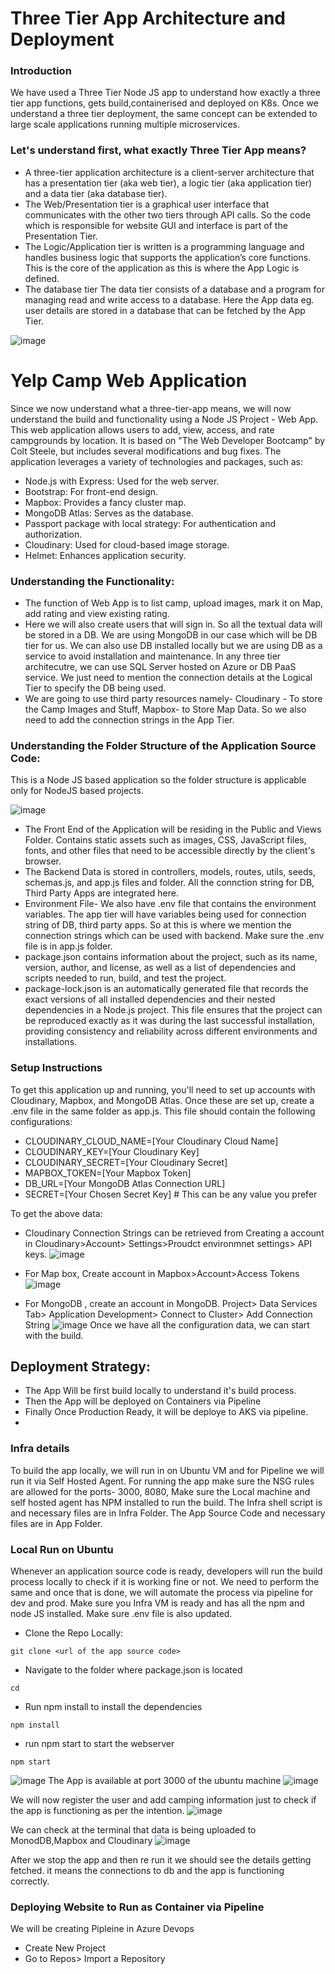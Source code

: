 # Three Tier App Architecture and Deployment
### Introduction
We have used a Three Tier Node JS app to understand how exactly a three tier app functions, gets build,containerised and deployed on K8s.
Once we understand a three tier deployment, the same concept can be extended to large scale applications running multiple microservices.

### Let's understand first, what exactly Three Tier App means?
-	A three-tier application architecture is a client-server architecture that has a presentation tier (aka web tier), a logic tier (aka application tier) and a data tier (aka database tier).
-	The Web/Presentation tier is a graphical user interface that communicates with the other two tiers through API calls. So the code which is responsible for website GUI and interface is part of the Presentation Tier.
-	The Logic/Application tier is written is a programming language and handles business logic that supports the application’s core functions. This is the core of the application as this is where the App Logic is defined.
-	The database tier The data tier consists of a database and a program for managing read and write access to a database. Here the App data eg. user details are stored in a database that can be fetched by the App Tier.

 ![image](https://github.com/Akashghosh24/three-tier-app-deployment/assets/94949101/226de36b-c1f8-463d-baed-0e8a59d3ff01)

# Yelp Camp Web Application
Since we now understand what a three-tier-app means, we will now understand the build and functionality using a Node JS Project - Web App.
This web application allows users to add, view, access, and rate campgrounds by location. It is based on "The Web Developer Bootcamp" by Colt Steele, but includes several modifications and bug fixes. The application leverages a variety of technologies and packages, such as:

- Node.js with Express: Used for the web server.
- Bootstrap: For front-end design.
- Mapbox: Provides a fancy cluster map.
- MongoDB Atlas: Serves as the database.
- Passport package with local strategy: For authentication and authorization.
- Cloudinary: Used for cloud-based image storage.
- Helmet: Enhances application security.

### Understanding the Functionality:
- The function of Web App is to list camp, upload images, mark it on Map, add rating and view existing rating.
- Here we will also create users that will sign in. So all the textual data will be stored in a DB. We are using MongoDB in our case which will be DB tier for us.
We can also use DB installed locally but we are using DB as a service to avoid installation and maintenance. In any three tier architecutre, we can use SQL Server hosted on Azure or DB PaaS service.
We just need to mention the connection details at the Logical Tier to specify the DB being used.
- We are going to use third party resources namely- Cloudinary - To store the Camp Images and Stuff, Mapbox- to Store Map Data. So we also need to add the connection strings in the App Tier.

### Understanding the Folder Structure of the Application Source Code:
This is a Node JS based application so the folder structure is applicable only for NodeJS based projects.
 
 ![image](https://github.com/Akashghosh24/three-tier-app-deployment/assets/94949101/dca34d14-3dbb-4bdb-9c15-abbc8db115cc)

- The Front End of the Application will be residing in the Public and Views Folder. Contains static assets such as images, CSS, JavaScript files, fonts, and other files that need to be accessible directly by the client's browser.
- The Backend Data is stored in controllers, models, routes, utils, seeds, schemas.js, and app.js files and folder. All the connction string for DB, Third Party Apps are integrated here.
- Environment File- We also have .env file that contains the environment variables. The app tier will have variables being used for connection string of DB, third party apps. So at this is where we mention the connection strings which can be used with backend. Make sure the .env file is in app.js folder.
- package.json contains information about the project, such as its name, version, author, and license, as well as a list of dependencies and scripts needed to run, build, and test the project.
- package-lock.json is an automatically generated file that records the exact versions of all installed dependencies and their nested dependencies in a Node.js project. This file ensures that the project can be reproduced exactly as it was during the last successful installation, providing consistency and reliability across different environments and installations.

### Setup Instructions
To get this application up and running, you'll need to set up accounts with Cloudinary, Mapbox, and MongoDB Atlas. Once these are set up, create a .env file in the same folder as app.js. This file should contain the following configurations:

- CLOUDINARY_CLOUD_NAME=[Your Cloudinary Cloud Name]
- CLOUDINARY_KEY=[Your Cloudinary Key]
- CLOUDINARY_SECRET=[Your Cloudinary Secret]
- MAPBOX_TOKEN=[Your Mapbox Token]
- DB_URL=[Your MongoDB Atlas Connection URL]
- SECRET=[Your Chosen Secret Key] # This can be any value you prefer


To get the above data:
- Cloudinary Connection Strings can be retrieved from Creating a account in Cloudinary>Account> Settings>Proudct environmnet settings> API keys.
![image](https://github.com/Akashghosh24/three-tier-app-deployment/assets/94949101/6b1e9814-617d-4535-8039-556c520e3cca)

- For Map box, Create account in Mapbox>Account>Access Tokens
 ![image](https://github.com/Akashghosh24/three-tier-app-deployment/assets/94949101/19a7c12a-a3fd-4cd4-b3df-d0a70b5581ad)

- For MongoDB , create an account in MongoDB. Project> Data Services Tab> Application Development> Connect to Cluster> Add Connection String
 ![image](https://github.com/Akashghosh24/three-tier-app-deployment/assets/94949101/ac21b8f9-2fe2-4d95-8e64-c8e1d1efe131)
Once we have all the configuration data, we can start with the build.

## Deployment Strategy:
- The App Will be first build locally to understand it's build process.
- Then the App will be deployed on Containers via Pipeline
- Finally Once Production Ready, it will be deploye to AKS via pipeline.
- 
### Infra details
To build the app locally, we will run in on Ubuntu VM and for Pipeline we will run it via Self Hosted Agent.
For running the app make sure the NSG rules are allowed for the ports- 3000, 8080, 
Make sure the Local machine and self hosted agent has NPM installed to run the build.
The Infra shell script is and necessary files are in Infra Folder.
The App Source Code and necessary files are in App Folder.

### Local Run on Ubuntu
Whenever an application source code is ready, developers will run the build process locally to check if it is working fine or not.
We need to perform the same and once that is done, we will automate the process via pipeline for dev and prod.
Make sure you Infra VM is ready and has all the npm and node JS installed. Make sure .env file is also updated.
- Clone the Repo Locally:
```
git clone <url of the app source code>
```
- Navigate to the folder where package.json is located
```
cd 
```
- Run npm install to install the dependencies
```
npm install
```
- run npm start to start the webserver
```
npm start
```
![image](https://github.com/Akashghosh24/three-tier-app-deployment/assets/94949101/50d55edf-8731-4a3c-9a65-c4831433b726)
The App is available at port 3000 of the ubuntu machine
![image](https://github.com/Akashghosh24/three-tier-app-deployment/assets/94949101/bc316f4f-ab20-4bd5-b04e-295783e23021)

We will now register the user and add camping information just to check if the app is functioning as per the intention.
![image](https://github.com/Akashghosh24/three-tier-app-deployment/assets/94949101/41f8e8f7-57ee-4a96-b049-a8bd29227cbf)

We can check at the terminal that data is being uploaded to MonodDB,Mapbox and Cloudinary
![image](https://github.com/Akashghosh24/three-tier-app-deployment/assets/94949101/ffcfc246-07ca-4a27-aedd-0cc8970c92e1)

After we stop the app and then re run it we should see the details getting fetched. it means the connections to db and the app is functioning correctly.

### Deploying Website to Run as Container via Pipeline
We will be creating Pipleine in Azure Devops

- Create New Project
- Go to Repos> Import a Repository 
